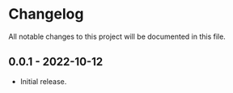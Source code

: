 # Changelog

All notable changes to this project will be documented in this file.

## 0.0.1 - 2022-10-12
- Initial release.